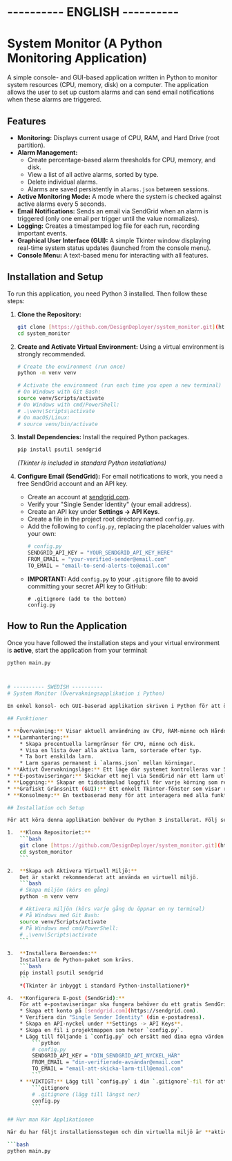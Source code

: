 # ---------- ENGLISH ----------
# System Monitor (A Python Monitoring Application)

A simple console- and GUI-based application written in Python to monitor system resources (CPU, memory, disk) on a computer. The application allows the user to set up custom alarms and can send email notifications when these alarms are triggered.

## Features

* **Monitoring:** Displays current usage of CPU, RAM, and Hard Drive (root partition).
* **Alarm Management:**
    * Create percentage-based alarm thresholds for CPU, memory, and disk.
    * View a list of all active alarms, sorted by type.
    * Delete individual alarms.
    * Alarms are saved persistently in `alarms.json` between sessions.
* **Active Monitoring Mode:** A mode where the system is checked against active alarms every 5 seconds.
* **Email Notifications:** Sends an email via SendGrid when an alarm is triggered (only one email per trigger until the value normalizes).
* **Logging:** Creates a timestamped log file for each run, recording important events.
* **Graphical User Interface (GUI):** A simple Tkinter window displaying real-time system status updates (launched from the console menu).
* **Console Menu:** A text-based menu for interacting with all features.

## Installation and Setup

To run this application, you need Python 3 installed. Then follow these steps:

1.  **Clone the Repository:**
    ```bash
    git clone [https://github.com/DesignDeployer/system_monitor.git](https://github.com/DesignDeployer/system_monitor.git)
    cd system_monitor
    ```

2.  **Create and Activate Virtual Environment:**
    Using a virtual environment is strongly recommended.
    ```bash
    # Create the environment (run once)
    python -m venv venv

    # Activate the environment (run each time you open a new terminal)
    # On Windows with Git Bash:
    source venv/Scripts/activate
    # On Windows with cmd/PowerShell:
    # .\venv\Scripts\activate
    # On macOS/Linux:
    # source venv/bin/activate
    ```

3.  **Install Dependencies:**
    Install the required Python packages.
    ```bash
    pip install psutil sendgrid
    ```
    *(Tkinter is included in standard Python installations)*

4.  **Configure Email (SendGrid):**
    For email notifications to work, you need a free SendGrid account and an API key.
    * Create an account at [sendgrid.com](https://sendgrid.com).
    * Verify your "Single Sender Identity" (your email address).
    * Create an API key under **Settings -> API Keys**.
    * Create a file in the project root directory named `config.py`.
    * Add the following to `config.py`, replacing the placeholder values with your own:
        ```python
        # config.py
        SENDGRID_API_KEY = "YOUR_SENDGRID_API_KEY_HERE"
        FROM_EMAIL = "your-verified-sender@email.com"
        TO_EMAIL = "email-to-send-alerts-to@email.com"
        ```
    * **IMPORTANT:** Add `config.py` to your `.gitignore` file to avoid committing your secret API key to GitHub:
        ```gitignore
        # .gitignore (add to the bottom)
        config.py
        ```

## How to Run the Application

Once you have followed the installation steps and your virtual environment is **active**, start the application from your terminal:

```bash
python main.py



# ---------- SWEDISH ----------
# System Monitor (Övervakningsapplikation i Python)

En enkel konsol- och GUI-baserad applikation skriven i Python för att övervaka systemresurser (CPU, minne, disk) på en dator. Applikationen tillåter användaren att sätta upp anpassade larm och kan skicka e-postaviseringar när dessa larm utlöses.

## Funktioner

* **Övervakning:** Visar aktuell användning av CPU, RAM-minne och Hårddisk (rotpartitionen).
* **Larmhantering:**
    * Skapa procentuella larmgränser för CPU, minne och disk.
    * Visa en lista över alla aktiva larm, sorterade efter typ.
    * Ta bort enskilda larm.
    * Larm sparas permanent i `alarms.json` mellan körningar.
* **Aktivt Övervakningsläge:** Ett läge där systemet kontrolleras var 5:e sekund mot aktiva larm.
* **E-postaviseringar:** Skickar ett mejl via SendGrid när ett larm utlöses (endast ett mejl per utlösning tills värdet normaliserats).
* **Loggning:** Skapar en tidsstämplad loggfil för varje körning som registrerar viktiga händelser.
* **Grafiskt Gränssnitt (GUI):** Ett enkelt Tkinter-fönster som visar realtidsuppdateringar av systemstatus (startas från konsolmenyn).
* **Konsolmeny:** En textbaserad meny för att interagera med alla funktioner.

## Installation och Setup

För att köra denna applikation behöver du Python 3 installerat. Följ sedan dessa steg:

1.  **Klona Repositoriet:**
    ```bash
    git clone [https://github.com/DesignDeployer/system_monitor.git](https://github.com/DesignDeployer/system_monitor.git)
    cd system_monitor
    ```

2.  **Skapa och Aktivera Virtuell Miljö:**
    Det är starkt rekommenderat att använda en virtuell miljö.
    ```bash
    # Skapa miljön (körs en gång)
    python -m venv venv

    # Aktivera miljön (körs varje gång du öppnar en ny terminal)
    # På Windows med Git Bash:
    source venv/Scripts/activate
    # På Windows med cmd/PowerShell:
    # .\venv\Scripts\activate
    ```

3.  **Installera Beroenden:**
    Installera de Python-paket som krävs.
    ```bash
    pip install psutil sendgrid
    ```
    *(Tkinter är inbyggt i standard Python-installationer)*

4.  **Konfigurera E-post (SendGrid):**
    För att e-postaviseringar ska fungera behöver du ett gratis SendGrid-konto och en API-nyckel.
    * Skapa ett konto på [sendgrid.com](https://sendgrid.com).
    * Verifiera din "Single Sender Identity" (din e-postadress).
    * Skapa en API-nyckel under **Settings -> API Keys**.
    * Skapa en fil i projektmappen som heter `config.py`.
    * Lägg till följande i `config.py` och ersätt med dina egna värden:
        ```python
        # config.py
        SENDGRID_API_KEY = "DIN_SENDGRID_API_NYCKEL_HÄR"
        FROM_EMAIL = "din-verifierade-avsändar@email.com"
        TO_EMAIL = "email-att-skicka-larm-till@email.com"
        ```
    * **VIKTIGT:** Lägg till `config.py` i din `.gitignore`-fil för att undvika att ladda upp din hemliga API-nyckel till GitHub:
        ```gitignore
        # .gitignore (lägg till längst ner)
        config.py
        ```

## Hur man Kör Applikationen

När du har följt installationsstegen och din virtuella miljö är **aktiv**, starta programmet från terminalen:

```bash
python main.py